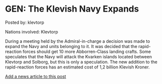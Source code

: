 # GEN: The Klevish Navy Expands

Posted by: klevtorp

Nations involved: Klevtorp

During a meeting held by the Admiral-in-charge a decision was made to expand the Navy and units belonging to it. It was decided that the rapid-reaction forces should get 10 more Abborren-Class landing crafts. Some speculates that the Navy will attack the Kvarken islands located between Klevtorp and Solborg, but this is only a speculation. The new addition to the rapid-reaction forces has an estimated cost of 1,2 billion Klevish Kroner.

[Add a news article to this post](http://solborg.xyz/rp/admin.php?event=2016-11-06_the-klevish-navy-expands-klevtorp)


